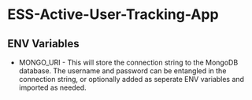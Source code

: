 # ESS-Active-User-Tracking-App

## ENV Variables
* MONGO_URI - This will store the connection string to the MongoDB database. The username and password can be entangled in the connection string, or optionally added as seperate ENV variables and imported as needed. 